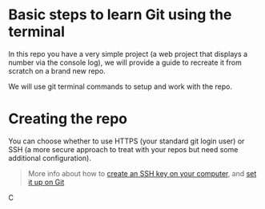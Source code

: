 # Basic steps to learn Git using the terminal

In this repo you have a very simple project (a web project that displays a number via the console log), we will provide a guide to recreate it from scratch on a brand new repo.


We will use git terminal commands to setup and work with the repo.

# Creating the repo

You can choose whether to use HTTPS (your standard git login user) or SSH (a more secure approach to treat with your repos but need some additional configuration).

> More info about how to [create an SSH key on your computer](https://confluence.atlassian.com/bitbucketserver/creating-ssh-keys-776639788.html), and [set it up on Git](https://help.github.com/en/enterprise/2.18/user/github/authenticating-to-github/adding-a-new-ssh-key-to-your-github-account)

C

